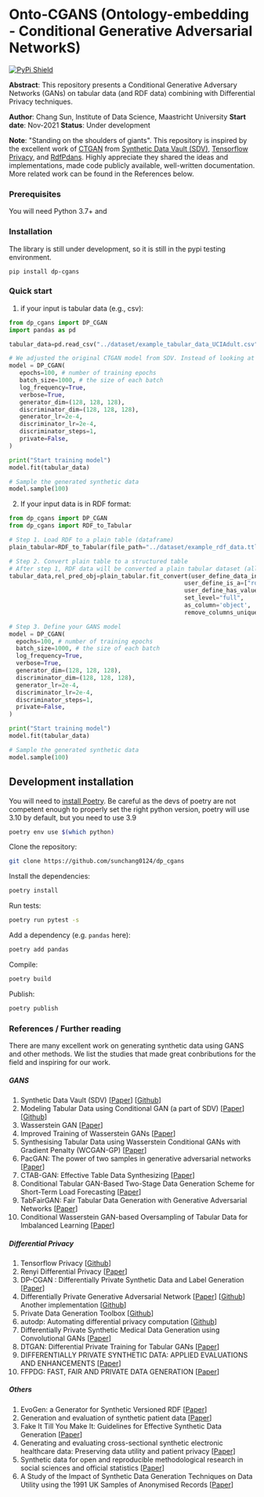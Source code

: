 # Onto-CGANS (Ontology-embedding - Conditional Generative Adversarial NetworkS)

<!-- [![Development Status](https://img.shields.io/badge/Development%20Status-2%20--%20Pre--Alpha-yellow)](https://pypi.org/search/?c=Development+Status+%3A%3A+2+-+Pre-Alpha) -->
[![PyPi Shield](https://img.shields.io/badge/pypi-v0.0.2-blue)](https://pypi.org/project/dp-cgans/)
<!-- [![Tests](https://github.com/sdv-dev/SDV/workflows/Run%20Tests/badge.svg)](https://github.com/sdv-dev/SDV/actions?query=workflow%3A%22Run+Tests%22+branch%3Amaster) -->

**Abstract**: This repository presents a Conditional Generative Adversary Networks (GANs) on tabular data (and RDF data) combining with Differential Privacy techniques. 

**Author**: Chang Sun, Institute of Data Science, Maastricht University
**Start date**: Nov-2021
**Status**: Under development

**Note**: "Standing on the shoulders of giants". This repository is inspired by the excellent work of [CTGAN](https://github.com/sdv-dev/CTGAN) from [Synthetic Data Vault (SDV)](https://github.com/sdv-dev/SDV), [Tensorflow Privacy](https://github.com/tensorflow/privacy), and [RdfPdans](https://github.com/cadmiumkitty/rdfpandas). Highly appreciate they shared the ideas and implementations, made code publicly available, well-written documentation. More related work can be found in the References below.  

### Prerequisites

You will need Python 3.7+ and 

### Installation
The library is still under development, so it is still in the pypi testing environment. 

```shell
pip install dp-cgans
```

### Quick start 

1. if your input is tabular data (e.g., csv):

 ```python
from dp_cgans import DP_CGAN
import pandas as pd

tabular_data=pd.read_csv("../dataset/example_tabular_data_UCIAdult.csv")

# We adjusted the original CTGAN model from SDV. Instead of looking at the distribution of individual variable, we extended to two variables and keep their corrll
model = DP_CGAN(
    epochs=100, # number of training epochs
    batch_size=1000, # the size of each batch
    log_frequency=True,
    verbose=True,
    generator_dim=(128, 128, 128),
    discriminator_dim=(128, 128, 128),
    generator_lr=2e-4, 
    discriminator_lr=2e-4,
    discriminator_steps=1, 
    private=False,
)

print("Start training model")
model.fit(tabular_data)

# Sample the generated synthetic data
model.sample(100)
 ```

2. If your input data is in RDF format:

  ```python
from dp_cgans import DP_CGAN
from dp_cgans import RDF_to_Tabular

# Step 1. Load RDF to a plain table (dataframe)
plain_tabular=RDF_to_Tabular(file_path="../dataset/example_rdf_data.ttl")

# Step 2. Convert plain table to a structured table 
# After step 1, RDF data will be converted a plain tabular dataset (all the nodes/entities will be presented as rows. Step 2 will structure the table by recognizing and sorting the types of the entities, replacing the URI with actual value which is attached to that URI. Users can decide how many levels they want to unfold their RDF models to tabular datasets.)
tabular_data,rel_pred_obj=plain_tabular.fit_convert(user_define_data_instance="http://ncicb.nci.nih.gov/xml/owl/EVS/Thesaurus.owl#C16960", 
                                                    user_define_is_a=["rdf:type{URIRef}"], 
                                                    user_define_has_value=["http://www.cancerdata.org/roo/P100042"], 
                                                    set_level="full", 
                                                    as_column='object', 
                                                    remove_columns_unique_values=True)

# Step 3. Define your GANS model
model = DP_CGAN(
    epochs=100, # number of training epochs
    batch_size=1000, # the size of each batch
    log_frequency=True,
    verbose=True,
    generator_dim=(128, 128, 128),
    discriminator_dim=(128, 128, 128),
    generator_lr=2e-4, 
    discriminator_lr=2e-4,
    discriminator_steps=1, 
    private=False,
)

print("Start training model")
model.fit(tabular_data)

# Sample the generated synthetic data
model.sample(100)
  ```


## Development installation

You will need to [install Poetry](https://python-poetry.org/docs/). Be careful as the devs of poetry are not competent enough to properly set the right python version, poetry will use 3.10 by default, but you need to use 3.9

```bash
poetry env use $(which python)
```

Clone the repository:

```bash
git clone https://github.com/sunchang0124/dp_cgans
```

Install the dependencies:

```bash
poetry install
```

Run tests:

```bash
poetry run pytest -s
```

Add a dependency (e.g. `pandas` here):

```bash
poetry add pandas
```

Compile:

```bash
poetry build
```

Publish:

```bash
poetry publish
```


### References / Further reading 

There are many excellent work on generating synthetic data using GANS and other methods. We list the studies that made great conbributions for the field and inspiring for our work.

##### GANS

   1. Synthetic Data Vault (SDV) [[Paper](https://dai.lids.mit.edu/wp-content/uploads/2018/03/SDV.pdf)] [[Github](https://github.com/sdv-dev/SDV)]
   2. Modeling Tabular Data using Conditional GAN (a part of SDV) [[Paper](https://arxiv.org/abs/1907.00503)] [[Github](https://github.com/sdv-dev/CTGAN)]
   3. Wasserstein GAN [[Paper](https://arxiv.org/pdf/1701.07875.pdf)]
   4. Improved Training of Wasserstein GANs [[Paper](https://papers.nips.cc/paper/2017/file/892c3b1c6dccd52936e27cbd0ff683d6-Paper.pdf)]
   5. Synthesising Tabular Data using Wasserstein Conditional GANs with Gradient Penalty (WCGAN-GP) [[Paper](http://ceur-ws.org/Vol-2771/AICS2020_paper_57.pdf)]
   6. PacGAN: The power of two samples in generative adversarial networks [[Paper](https://proceedings.neurips.cc/paper/2018/file/288cc0ff022877bd3df94bc9360b9c5d-Paper.pdf)]
   7. CTAB-GAN: Effective Table Data Synthesizing [[Paper](https://arxiv.org/pdf/2102.08369.pdf)]
   8. Conditional Tabular GAN-Based Two-Stage Data Generation Scheme for Short-Term Load Forecasting [[Paper](https://ieeexplore.ieee.org/stamp/stamp.jsp?tp=&arnumber=9253644)]
   9. TabFairGAN: Fair Tabular Data Generation with Generative Adversarial Networks [[Paper](https://arxiv.org/pdf/2109.00666.pdf)]
   10. Conditional Wasserstein GAN-based Oversampling of Tabular Data for Imbalanced Learning [[Paper](https://arxiv.org/pdf/2008.09202.pdf)]

   ##### Differential Privacy

   1. Tensorflow Privacy [[Github](https://github.com/tensorflow/privacy)]
   2. Renyi Differential Privacy [[Paper](https://static.googleusercontent.com/media/research.google.com/en//pubs/archive/46029.pdf)]
   3. DP-CGAN : Differentially Private Synthetic Data and Label Generation [[Paper](https://arxiv.org/pdf/2001.09700.pdf)]
   4. Differentially Private Generative Adversarial Network [[Paper](https://arxiv.org/pdf/1802.06739.pdf)] [[Github](https://github.com/illidanlab/dpgan)] Another implementation [[Github](https://github.com/civisanalytics/dpwgan)]
   5. Private Data Generation Toolbox [[Github](https://github.com/BorealisAI/private-data-generation)]
   6. autodp: Automating differential privacy computation [[Github](https://github.com/yuxiangw/autodp)]
   7. Differentially Private Synthetic Medical Data Generation using Convolutional GANs [[Paper](https://arxiv.org/pdf/2012.11774.pdf)]
   8. DTGAN: Differential Private Training for Tabular GANs [[Paper](https://arxiv.org/pdf/2107.02521.pdf)]
   9. DIFFERENTIALLY PRIVATE SYNTHETIC DATA: APPLIED EVALUATIONS AND ENHANCEMENTS [[Paper](https://arxiv.org/pdf/2011.05537.pdf)]
   10. FFPDG: FAST, FAIR AND PRIVATE DATA GENERATION [[Paper](https://sdg-quality-privacy-bias.github.io/papers/SDG_paper_19.pdf)]

##### Others

   1. EvoGen: a Generator for Synthetic Versioned RDF [[Paper](http://ceur-ws.org/Vol-1558/paper9.pdf)]
   2. Generation and evaluation of synthetic patient data [[Paper](https://bmcmedresmethodol.biomedcentral.com/track/pdf/10.1186/s12874-020-00977-1.pdf)]
   3. Fake It Till You Make It: Guidelines for Effective Synthetic Data Generation [[Paper](https://www.mdpi.com/2076-3417/11/5/2158)]
   4. Generating and evaluating cross-sectional synthetic electronic healthcare data: Preserving data utility and patient privacy [[Paper](https://onlinelibrary.wiley.com/doi/epdf/10.1111/coin.12427)]
   5. Synthetic data for open and reproducible methodological research in social sciences and official statistics [[Paper](https://link.springer.com/article/10.1007/s11943-017-0214-8#Sec2)]
   6. A Study of the Impact of Synthetic Data Generation Techniques on Data Utility using the 1991 UK Samples of Anonymised Records [[Paper](https://unece.org/fileadmin/DAM/stats/documents/ece/ces/ge.46/2017/4_utility_paper.pdf)]
